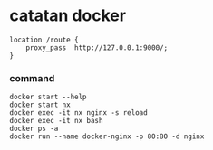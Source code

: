 # catatan docker

```
location /route {
    proxy_pass  http://127.0.0.1:9000/;
}
```


### command

```
docker start --help
docker start nx
docker exec -it nx nginx -s reload
docker exec -it nx bash
docker ps -a
docker run --name docker-nginx -p 80:80 -d nginx
```
